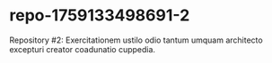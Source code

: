 # repo-1759133498691-2
Repository #2: Exercitationem ustilo odio tantum umquam architecto excepturi creator coadunatio cuppedia.
